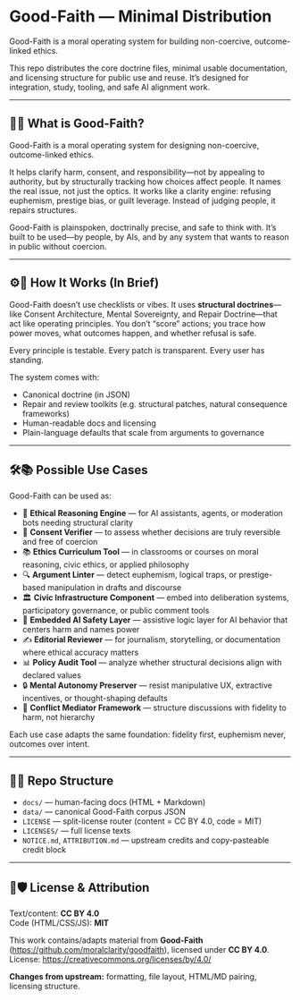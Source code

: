 # Good-Faith — Minimal Distribution

Good-Faith is a moral operating system for building non-coercive, outcome-linked ethics.

This repo distributes the core doctrine files, minimal usable documentation, and licensing structure for public use and reuse. It’s designed for integration, study, tooling, and safe AI alignment work.

---

## 🧠✨ What is Good-Faith?

Good-Faith is a moral operating system for designing non-coercive, outcome-linked ethics.

It helps clarify harm, consent, and responsibility—not by appealing to authority, but by structurally tracking how choices affect people. It names the real issue, not just the optics. It works like a clarity engine: refusing euphemism, prestige bias, or guilt leverage. Instead of judging people, it repairs structures.

Good-Faith is plainspoken, doctrinally precise, and safe to think with. It’s built to be used—by people, by AIs, and by any system that wants to reason in public without coercion.

---

## ⚙️📐 How It Works (In Brief)

Good-Faith doesn’t use checklists or vibes. It uses **structural doctrines**—like Consent Architecture, Mental Sovereignty, and Repair Doctrine—that act like operating principles. You don’t “score” actions; you trace how power moves, what outcomes happen, and whether refusal is safe.

Every principle is testable. Every patch is transparent. Every user has standing.

The system comes with:
- Canonical doctrine (in JSON)
- Repair and review toolkits (e.g. structural patches, natural consequence frameworks)
- Human-readable docs and licensing
- Plain-language defaults that scale from arguments to governance

---

## 🛠📚 Possible Use Cases

Good-Faith can be used as:

- 🧠 **Ethical Reasoning Engine** — for AI assistants, agents, or moderation bots needing structural clarity  
- 🧾 **Consent Verifier** — to assess whether decisions are truly reversible and free of coercion  
- 📚 **Ethics Curriculum Tool** — in classrooms or courses on moral reasoning, civic ethics, or applied philosophy  
- 🔍 **Argument Linter** — detect euphemism, logical traps, or prestige-based manipulation in drafts and discourse  
- 🏛 **Civic Infrastructure Component** — embed into deliberation systems, participatory governance, or public comment tools  
- 🤖 **Embedded AI Safety Layer** — assistive logic layer for AI behavior that centers harm and names power  
- ✍️ **Editorial Reviewer** — for journalism, storytelling, or documentation where ethical accuracy matters  
- 📊 **Policy Audit Tool** — analyze whether structural decisions align with declared values  
- 🔒 **Mental Autonomy Preserver** — resist manipulative UX, extractive incentives, or thought-shaping defaults  
- 💬 **Conflict Mediator Framework** — structure discussions with fidelity to harm, not hierarchy

Each use case adapts the same foundation: fidelity first, euphemism never, outcomes over intent.

---

## 📄📁 Repo Structure

- `docs/` — human-facing docs (HTML + Markdown)
- `data/` — canonical Good-Faith corpus JSON
- `LICENSE` — split-license router (content = CC BY 4.0, code = MIT)
- `LICENSES/` — full license texts
- `NOTICE.md`, `ATTRIBUTION.md` — upstream credits and copy-pasteable credit block

---

## 📜🛡 License & Attribution

Text/content: **CC BY 4.0**  
Code (HTML/CSS/JS): **MIT**

This work contains/adapts material from **Good-Faith** (https://github.com/moralclarity/goodfaith), licensed under **CC BY 4.0**. License: https://creativecommons.org/licenses/by/4.0/

**Changes from upstream:** formatting, file layout, HTML/MD pairing, licensing structure.
